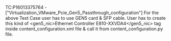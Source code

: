 TC:P16013375764 - ["Virtualization_VMware_Pcie_Gen5_Passthrough_configuration"]
For the above Test Case user has to use GEN5 card & SFP 
cable. User has to create this kind of 
<gen5_nic>Ethernet Controller E810-XXVDA4</gen5_nic> 
tag inside content_configuration.xml file & call it from
content_configuration.py file.

